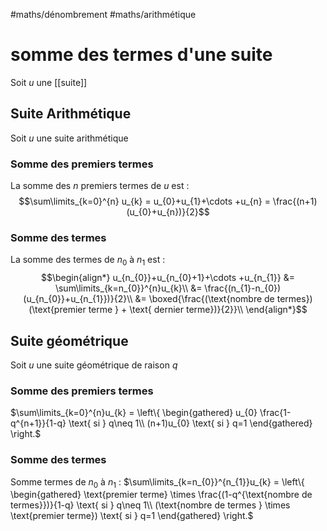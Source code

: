 #maths/dénombrement #maths/arithmétique 
# somme des termes d'une suite
Soit $u$ une [[suite]]

## Suite Arithmétique
Soit $u$ une suite arithmétique
### Somme des premiers termes
La somme des $n$ premiers termes de $u$ est :
$$\sum\limits_{k=0}^{n} u_{k}
= u_{0}+u_{1}+\cdots +u_{n}
= \frac{(n+1)(u_{0}+u_{n})}{2}$$
### Somme des termes
La somme des termes de $n_{0}$ à $n_{1}$ est :
$$\begin{align*}
u_{n_{0}}+u_{n_{0}+1}+\cdots +u_{n_{1}}
&= \sum\limits_{k=n_{0}}^{n}u_{k}\\
&= \frac{(n_{1}-n_{0})(u_{n_{0}}+u_{n_{1}})}{2}\\
&= \boxed{\frac{(\text{nombre de termes})(\text{premier terme } + \text{ dernier terme})}{2}}\\
\end{align*}$$
## Suite géométrique
Soit $u$ une suite géométrique de raison $q$

### Somme des premiers termes
$\sum\limits_{k=0}^{n}u_{k} = \left\{ \begin{gathered} u_{0} \frac{1-q^{n+1}}{1-q} \text{ si } q\neq 1\\ (n+1)u_{0} \text{ si } q=1 \end{gathered} \right.$

### Somme des termes
Somme termes de $n_{0}$ à $n_{1}$ :
$\sum\limits_{k=n_{0}}^{n_{1}}u_{k} = \left\{ \begin{gathered} \text{premier terme} \times \frac{(1-q^{\text{nombre de termes}})}{1-q} \text{ si } q\neq 1\\ (\text{nombre de termes } \times \text{premier terme}) \text{ si } q=1 \end{gathered} \right.$

